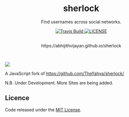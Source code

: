 <h1 align="center">sherlock</h1>
<p align="center">Find usernames across social networks.</p>

<div align="center">
  <a href="https://travis-ci.org/abhijithvijayan/sherlock">
    <img src="https://travis-ci.org/abhijithvijayan/sherlock.svg?branch=master" alt="Travis Build" />
  </a>
  <a href="https://github.com/abhijithvijayan/sherlock/blob/master/LICENSE">
    <img src="https://img.shields.io/github/license/abhijithvijayan/sherlock.svg" alt="LICENSE" />
  </a>
</div>

<br>
<p align="center">https://abhijithvijayan.github.io/sherlock</p>
<br>

![](https://i.imgur.com/IvlDIbA.gif)

A JavaScript fork of https://github.com/TheYahya/sherlock/

N.B.
Under Development. More Sites are being added.

## Licence
Code released under the [MIT License](LICENSE).